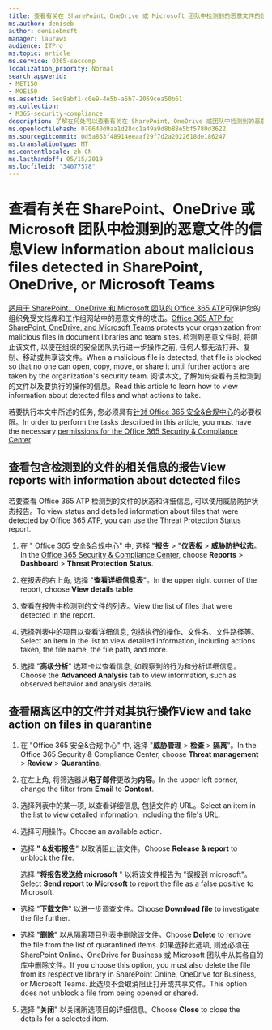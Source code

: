 ```yaml
---
title: 查看有关在 SharePoint、OneDrive 或 Microsoft 团队中检测到的恶意文件的信息
ms.author: deniseb
author: denisebmsft
manager: laurawi
audience: ITPro
ms.topic: article
ms.service: O365-seccomp
localization_priority: Normal
search.appverid:
- MET150
- MOE150
ms.assetid: 5ed8abf1-c0e9-4e5b-a5b7-2059cea50b61
ms.collection:
- M365-security-compliance
description: 了解在何处可以查看有关在 SharePoint、OneDrive 或团队中检测到的恶意文件的信息, 以及如何对这些文件执行操作。
ms.openlocfilehash: 070640d9aa1d28cc1a49a9d8b88e5bf5780d3622
ms.sourcegitcommit: 0d5a863f48914eeaaf29f7d2a2022618de186247
ms.translationtype: MT
ms.contentlocale: zh-CN
ms.lasthandoff: 05/15/2019
ms.locfileid: "34077578"
---
```

# <a name="view-information-about-malicious-files-detected-in-sharepoint-onedrive-or-microsoft-teams"></a><span data-ttu-id="7f9a1-103">查看有关在 SharePoint、OneDrive 或 Microsoft 团队中检测到的恶意文件的信息</span><span class="sxs-lookup"><span data-stu-id="7f9a1-103">View information about malicious files detected in SharePoint, OneDrive, or Microsoft Teams</span></span>

<span data-ttu-id="7f9a1-104">[适用于 SharePoint、OneDrive 和 Microsoft 团队的 Office 365 ATP](atp-for-spo-odb-and-teams.md)可保护您的组织免受文档库和工作组网站中的恶意文件的攻击。</span><span class="sxs-lookup"><span data-stu-id="7f9a1-104">[Office 365 ATP for SharePoint, OneDrive, and Microsoft Teams](atp-for-spo-odb-and-teams.md) protects your organization from malicious files in document libraries and team sites.</span></span> <span data-ttu-id="7f9a1-105">检测到恶意文件时, 将阻止该文件, 以便在组织的安全团队执行进一步操作之前, 任何人都无法打开、复制、移动或共享该文件。</span><span class="sxs-lookup"><span data-stu-id="7f9a1-105">When a malicious file is detected, that file is blocked so that no one can open, copy, move, or share it until further actions are taken by the organization's security team.</span></span> <span data-ttu-id="7f9a1-106">阅读本文, 了解如何查看有关检测到的文件以及要执行的操作的信息。</span><span class="sxs-lookup"><span data-stu-id="7f9a1-106">Read this article to learn how to view information about detected files and what actions to take.</span></span> 

<span data-ttu-id="7f9a1-107">若要执行本文中所述的任务, 您必须具有[针对 Office 365 安全&amp;合规中心](permissions-in-the-security-and-compliance-center.md)的必要权限。</span><span class="sxs-lookup"><span data-stu-id="7f9a1-107">In order to perform the tasks described in this article, you must have the necessary [permissions for the Office 365 Security &amp; Compliance Center](permissions-in-the-security-and-compliance-center.md).</span></span> 
  
## <a name="view-reports-with-information-about-detected-files"></a><span data-ttu-id="7f9a1-108">查看包含检测到的文件的相关信息的报告</span><span class="sxs-lookup"><span data-stu-id="7f9a1-108">View reports with information about detected files</span></span>

<span data-ttu-id="7f9a1-109">若要查看 Office 365 ATP 检测到的文件的状态和详细信息, 可以使用威胁防护状态报告。</span><span class="sxs-lookup"><span data-stu-id="7f9a1-109">To view status and detailed information about files that were detected by Office 365 ATP, you can use the Threat Protection Status report.</span></span>
  
1. <span data-ttu-id="7f9a1-110">在 " [Office 365 安全&amp;合规中心](https://protection.office.com)" 中, 选择 "**报告** \> "**仪表板** \> **威胁防护状态**。</span><span class="sxs-lookup"><span data-stu-id="7f9a1-110">In the [Office 365 Security &amp; Compliance Center](https://protection.office.com), choose **Reports** \> **Dashboard** \> **Threat Protection Status**.</span></span>
    
2. <span data-ttu-id="7f9a1-111">在报表的右上角, 选择 "**查看详细信息表**"。</span><span class="sxs-lookup"><span data-stu-id="7f9a1-111">In the upper right corner of the report, choose **View details table**.</span></span>
    
3. <span data-ttu-id="7f9a1-112">查看在报告中检测到的文件的列表。</span><span class="sxs-lookup"><span data-stu-id="7f9a1-112">View the list of files that were detected in the report.</span></span>
    
4. <span data-ttu-id="7f9a1-113">选择列表中的项目以查看详细信息, 包括执行的操作、文件名、文件路径等。</span><span class="sxs-lookup"><span data-stu-id="7f9a1-113">Select an item in the list to view detailed information, including actions taken, the file name, the file path, and more.</span></span>
    
5. <span data-ttu-id="7f9a1-114">选择 "**高级分析**" 选项卡以查看信息, 如观察到的行为和分析详细信息。</span><span class="sxs-lookup"><span data-stu-id="7f9a1-114">Choose the **Advanced Analysis** tab to view information, such as observed behavior and analysis details.</span></span> 
  
## <a name="view-and-take-action-on-files-in-quarantine"></a><span data-ttu-id="7f9a1-115">查看隔离区中的文件并对其执行操作</span><span class="sxs-lookup"><span data-stu-id="7f9a1-115">View and take action on files in quarantine</span></span>

1. <span data-ttu-id="7f9a1-116">在 "Office 365 安全&amp;合规中心" 中, 选择 "**威胁管理** \> **检查** \> **隔离**"。</span><span class="sxs-lookup"><span data-stu-id="7f9a1-116">In the Office 365 Security &amp; Compliance Center, choose **Threat management** \> **Review** \> **Quarantine**.</span></span>
    
2. <span data-ttu-id="7f9a1-117">在左上角, 将筛选器从**电子邮件**更改为**内容**。</span><span class="sxs-lookup"><span data-stu-id="7f9a1-117">In the upper left corner, change the filter from **Email** to **Content**.</span></span>
    
3. <span data-ttu-id="7f9a1-118">选择列表中的某一项, 以查看详细信息, 包括文件的 URL。</span><span class="sxs-lookup"><span data-stu-id="7f9a1-118">Select an item in the list to view detailed information, including the file's URL.</span></span>
    
4. <span data-ttu-id="7f9a1-119">选择可用操作。</span><span class="sxs-lookup"><span data-stu-id="7f9a1-119">Choose an available action.</span></span>
    
  - <span data-ttu-id="7f9a1-120">选择 **" &amp;发布报告**" 以取消阻止该文件。</span><span class="sxs-lookup"><span data-stu-id="7f9a1-120">Choose **Release &amp; report** to unblock the file.</span></span> 
    
    <span data-ttu-id="7f9a1-121">选择 "**将报告发送给 microsoft** " 以将该文件报告为 "误报到 microsoft"。</span><span class="sxs-lookup"><span data-stu-id="7f9a1-121">Select **Send report to Microsoft** to report the file as a false positive to Microsoft.</span></span> 
    
  - <span data-ttu-id="7f9a1-122">选择 "**下载文件**" 以进一步调查文件。</span><span class="sxs-lookup"><span data-stu-id="7f9a1-122">Choose **Download file** to investigate the file further.</span></span> 
    
  - <span data-ttu-id="7f9a1-123">选择 "**删除**" 以从隔离项目列表中删除该文件。</span><span class="sxs-lookup"><span data-stu-id="7f9a1-123">Choose **Delete** to remove the file from the list of quarantined items.</span></span> <span data-ttu-id="7f9a1-124">如果选择此选项, 则还必须在 SharePoint Online、OneDrive for Business 或 Microsoft 团队中从其各自的库中删除文件。</span><span class="sxs-lookup"><span data-stu-id="7f9a1-124">If you choose this option, you must also delete the file from its respective library in SharePoint Online, OneDrive for Business, or Microsoft Teams.</span></span> <span data-ttu-id="7f9a1-125">此选项不会取消阻止打开或共享文件。</span><span class="sxs-lookup"><span data-stu-id="7f9a1-125">This option does not unblock a file from being opened or shared.</span></span> 
    
5. <span data-ttu-id="7f9a1-126">选择 "**关闭**" 以关闭所选项目的详细信息。</span><span class="sxs-lookup"><span data-stu-id="7f9a1-126">Choose **Close** to close the details for a selected item.</span></span> 
  
  

